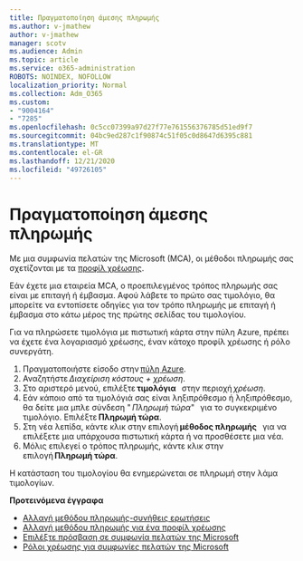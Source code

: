 ```yaml
---
title: Πραγματοποίηση άμεσης πληρωμής
ms.author: v-jmathew
author: v-jmathew
manager: scotv
ms.audience: Admin
ms.topic: article
ms.service: o365-administration
ROBOTS: NOINDEX, NOFOLLOW
localization_priority: Normal
ms.collection: Adm_O365
ms.custom:
- "9004164"
- "7285"
ms.openlocfilehash: 0c5cc07399a97d27f77e761556376785d51ed9f7
ms.sourcegitcommit: 04bc9ed287c1f90874c51f05c0d8647d6395c881
ms.translationtype: MT
ms.contentlocale: el-GR
ms.lasthandoff: 12/21/2020
ms.locfileid: "49726105"
---
```

# <a name="make-an-immediate-payment"></a>Πραγματοποίηση άμεσης πληρωμής

Με μια συμφωνία πελατών της Microsoft (MCA), οι μέθοδοι πληρωμής σας σχετίζονται με τα [προφίλ χρέωσης](https://docs.microsoft.com/azure/billing/billing-how-to-change-credit-card?WT.mc_id=Portal-Microsoft_Azure_Support#change-payment-method-for-a-billing-profile).

Εάν έχετε μια εταιρεία MCA, ο προεπιλεγμένος τρόπος πληρωμής σας είναι με επιταγή ή έμβασμα. Αφού λάβετε το πρώτο σας τιμολόγιο, θα μπορείτε να εντοπίσετε οδηγίες για τον τρόπο πληρωμής με επιταγή ή έμβασμα στο κάτω μέρος της πρώτης σελίδας του τιμολογίου.

Για να πληρώσετε τιμολόγια με πιστωτική κάρτα στην πύλη Azure, πρέπει να έχετε ένα λογαριασμό χρέωσης, έναν κάτοχο προφίλ χρέωσης ή ρόλο συνεργάτη.

1. Πραγματοποιήστε είσοδο στην [πύλη Azure](https://portal.azure.com/).
2. Αναζητήστε *Διαχείριση κόστους + χρέωση*.
3. Στο αριστερό μενού, επιλέξτε **τιμολόγια**   στην περιοχή *χρέωση*.
4. Εάν κάποιο από τα τιμολόγιά σας είναι ληξιπρόθεσμο ή ληξιπρόθεσμο, θα δείτε μια μπλε σύνδεση " *Πληρωμή τώρα*"   για το συγκεκριμένο τιμολόγιο. Επιλέξτε **Πληρωμή τώρα**.
5. Στη νέα λεπίδα, κάντε κλικ στην επιλογή **μέθοδος πληρωμής**   για να επιλέξετε μια υπάρχουσα πιστωτική κάρτα ή να προσθέσετε μια νέα.
6. Μόλις επιλεγεί ο τρόπος πληρωμής, κάντε κλικ στην επιλογή **Πληρωμή τώρα**.

Η κατάσταση του τιμολογίου θα ενημερώνεται σε πληρωμή στην λάμα τιμολογίων.

**Προτεινόμενα έγγραφα**

- [Αλλαγή μεθόδου πληρωμής-συνήθεις ερωτήσεις](https://docs.microsoft.com/azure/billing/billing-how-to-change-credit-card?WT.mc_id=Portal-Microsoft_Azure_Support#frequently-asked-questions)
- [Αλλαγή μεθόδου πληρωμής για ένα προφίλ χρέωσης](https://docs.microsoft.com/azure/cost-management-billing/manage/change-credit-card?WT.mc_id=Portal-Microsoft_Azure_Support#manage-credit-cards-for-a-microsoft-customer-agreement)
- [Επιλέξτε πρόσβαση σε συμφωνία πελατών της Microsoft](https://docs.microsoft.com/azure/cost-management-billing/manage/change-credit-card?WT.mc_id=Portal-Microsoft_Azure_Support%22%20%5Cl%20%22manage-credit-cards-for-a-microsoft-customer-agreement%22%20%5Ct%20%22_blank#check-the-type-of-your-account)
- [Ρόλοι χρέωσης για συμφωνίες πελατών της Microsoft](https://docs.microsoft.com/azure/cost-management-billing/manage/understand-mca-roles)
